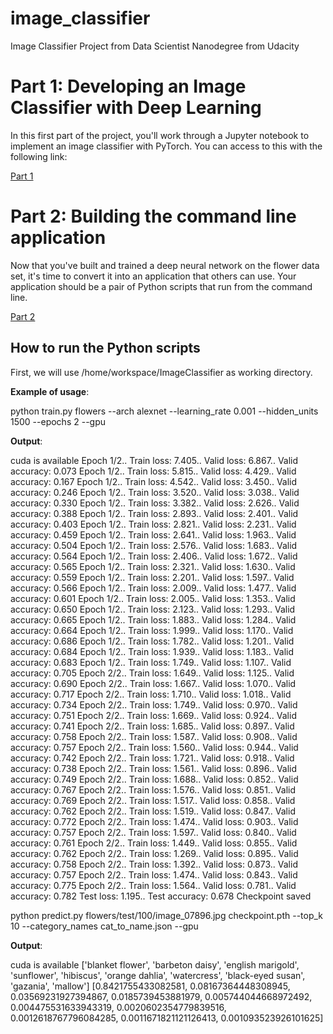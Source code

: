 # image_classifier
Image Classifier Project from Data Scientist Nanodegree from Udacity

# Part 1: Developing an Image Classifier with Deep Learning
In this first part of the project, you'll work through a Jupyter notebook to implement an image classifier with PyTorch. You can access to this with the following link: 

[Part 1](https://github.com/ricardoues/image_classifier/tree/master/Part1)


# Part 2:  Building the command line application
Now that you've built and trained a deep neural network on the flower data set, it's time to convert it into an application that others can use. Your application should be a pair of Python scripts that run from the command line. 

[Part 2](https://github.com/ricardoues/image_classifier/tree/master/Part2)

## How to run the Python scripts 

First, we will use /home/workspace/ImageClassifier as working directory.

**Example of usage**:

python train.py flowers --arch alexnet --learning_rate 0.001 --hidden_units 1500 --epochs 2 --gpu

**Output**:

cuda is available
Epoch 1/2.. Train loss: 7.405.. Valid loss: 6.867.. Valid accuracy: 0.073
Epoch 1/2.. Train loss: 5.815.. Valid loss: 4.429.. Valid accuracy: 0.167
Epoch 1/2.. Train loss: 4.542.. Valid loss: 3.450.. Valid accuracy: 0.246
Epoch 1/2.. Train loss: 3.520.. Valid loss: 3.038.. Valid accuracy: 0.330
Epoch 1/2.. Train loss: 3.382.. Valid loss: 2.626.. Valid accuracy: 0.388
Epoch 1/2.. Train loss: 2.893.. Valid loss: 2.401.. Valid accuracy: 0.403
Epoch 1/2.. Train loss: 2.821.. Valid loss: 2.231.. Valid accuracy: 0.459
Epoch 1/2.. Train loss: 2.641.. Valid loss: 1.963.. Valid accuracy: 0.504
Epoch 1/2.. Train loss: 2.576.. Valid loss: 1.683.. Valid accuracy: 0.564
Epoch 1/2.. Train loss: 2.406.. Valid loss: 1.672.. Valid accuracy: 0.565
Epoch 1/2.. Train loss: 2.321.. Valid loss: 1.630.. Valid accuracy: 0.559
Epoch 1/2.. Train loss: 2.201.. Valid loss: 1.597.. Valid accuracy: 0.566
Epoch 1/2.. Train loss: 2.009.. Valid loss: 1.477.. Valid accuracy: 0.601
Epoch 1/2.. Train loss: 2.005.. Valid loss: 1.353.. Valid accuracy: 0.650
Epoch 1/2.. Train loss: 2.123.. Valid loss: 1.293.. Valid accuracy: 0.665
Epoch 1/2.. Train loss: 1.883.. Valid loss: 1.284.. Valid accuracy: 0.664
Epoch 1/2.. Train loss: 1.999.. Valid loss: 1.170.. Valid accuracy: 0.686
Epoch 1/2.. Train loss: 1.782.. Valid loss: 1.201.. Valid accuracy: 0.684
Epoch 1/2.. Train loss: 1.939.. Valid loss: 1.183.. Valid accuracy: 0.683
Epoch 1/2.. Train loss: 1.749.. Valid loss: 1.107.. Valid accuracy: 0.705
Epoch 2/2.. Train loss: 1.649.. Valid loss: 1.125.. Valid accuracy: 0.690
Epoch 2/2.. Train loss: 1.667.. Valid loss: 1.070.. Valid accuracy: 0.717
Epoch 2/2.. Train loss: 1.710.. Valid loss: 1.018.. Valid accuracy: 0.734
Epoch 2/2.. Train loss: 1.749.. Valid loss: 0.970.. Valid accuracy: 0.751
Epoch 2/2.. Train loss: 1.669.. Valid loss: 0.924.. Valid accuracy: 0.741
Epoch 2/2.. Train loss: 1.685.. Valid loss: 0.897.. Valid accuracy: 0.758
Epoch 2/2.. Train loss: 1.587.. Valid loss: 0.908.. Valid accuracy: 0.757
Epoch 2/2.. Train loss: 1.560.. Valid loss: 0.944.. Valid accuracy: 0.742
Epoch 2/2.. Train loss: 1.721.. Valid loss: 0.918.. Valid accuracy: 0.738
Epoch 2/2.. Train loss: 1.561.. Valid loss: 0.896.. Valid accuracy: 0.749
Epoch 2/2.. Train loss: 1.688.. Valid loss: 0.852.. Valid accuracy: 0.767
Epoch 2/2.. Train loss: 1.576.. Valid loss: 0.851.. Valid accuracy: 0.769
Epoch 2/2.. Train loss: 1.517.. Valid loss: 0.858.. Valid accuracy: 0.762
Epoch 2/2.. Train loss: 1.519.. Valid loss: 0.847.. Valid accuracy: 0.772
Epoch 2/2.. Train loss: 1.474.. Valid loss: 0.903.. Valid accuracy: 0.757
Epoch 2/2.. Train loss: 1.597.. Valid loss: 0.840.. Valid accuracy: 0.761
Epoch 2/2.. Train loss: 1.449.. Valid loss: 0.855.. Valid accuracy: 0.762
Epoch 2/2.. Train loss: 1.269.. Valid loss: 0.895.. Valid accuracy: 0.758
Epoch 2/2.. Train loss: 1.392.. Valid loss: 0.873.. Valid accuracy: 0.757
Epoch 2/2.. Train loss: 1.474.. Valid loss: 0.843.. Valid accuracy: 0.775
Epoch 2/2.. Train loss: 1.564.. Valid loss: 0.781.. Valid accuracy: 0.782
Test loss: 1.195.. Test accuracy: 0.678
Checkpoint saved


python predict.py flowers/test/100/image_07896.jpg checkpoint.pth --top_k 10  --category_names cat_to_name.json   --gpu 

**Output**:

cuda is available
['blanket flower', 'barbeton daisy', 'english marigold', 'sunflower', 'hibiscus', 'orange dahlia', 'watercress', 'black-eyed susan', 'gazania', 'mallow']
[0.8421755433082581, 0.08167364448308945, 0.03569231927394867, 0.0185739453881979, 0.005744044668972492, 0.004475531633943319, 0.0020602354779839516, 0.0012618767796084285, 0.0011671821121126413, 0.001093523926101625]

